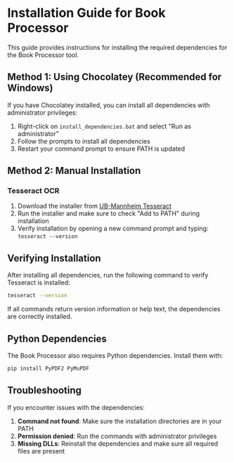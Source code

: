 # Installation Guide for Book Processor

This guide provides instructions for installing the required dependencies for the Book Processor tool.

## Method 1: Using Chocolatey (Recommended for Windows)

If you have Chocolatey installed, you can install all dependencies with administrator privileges:

1. Right-click on `install_dependencies.bat` and select "Run as administrator"
2. Follow the prompts to install all dependencies
3. Restart your command prompt to ensure PATH is updated

## Method 2: Manual Installation

### Tesseract OCR

1. Download the installer from [UB-Mannheim Tesseract](https://github.com/UB-Mannheim/tesseract/wiki)
2. Run the installer and make sure to check "Add to PATH" during installation
3. Verify installation by opening a new command prompt and typing: `tesseract --version`


## Verifying Installation

After installing all dependencies, run the following command to verify Tesseract is installed:

```bash
tesseract --version
```

If all commands return version information or help text, the dependencies are correctly installed.

## Python Dependencies

The Book Processor also requires Python dependencies. Install them with:

```bash
pip install PyPDF2 PyMuPDF
```

## Troubleshooting

If you encounter issues with the dependencies:

1. **Command not found**: Make sure the installation directories are in your PATH
2. **Permission denied**: Run the commands with administrator privileges
3. **Missing DLLs**: Reinstall the dependencies and make sure all required files are present
